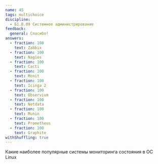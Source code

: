 ```yaml
---
name: 45
tags: multichoice
discipline:
  - Б1.В.09 Системное администрирование
feedback:
  general: Спасибо!
answers:
  - fraction: 100
    text: Zabbix
  - fraction: 100
    text: Nagios
  - fraction: 100
    text: Cacti
  - fraction: 100
    text: Monit
  - fraction: 100
    text: Icinga 2
  - fraction: 100
    text: Observium
  - fraction: 100
    text: Netdata
  - fraction: 100
    text: Munin
  - fraction: 100
    text: Prometheus
  - fraction: 100
    text: Graphite
withShuffling: true
---
```


Какие наиболее популярные системы мониторинга состояния в ОС Linux